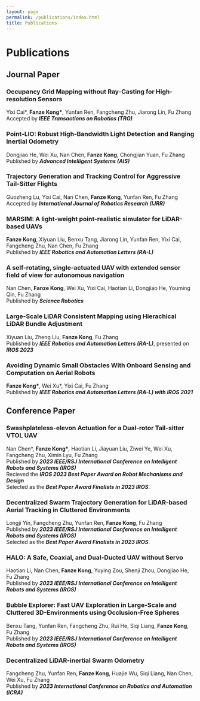 ```yaml
---
layout: page
permalink: /publications/index.html
title: Publications
---
```


# Publications

## Journal Paper

### Occupancy Grid Mapping without Ray-Casting for High-resolution Sensors
<!-- [[Preprint]](https://arxiv.org/pdf/2307.08493.pdf)[[Video]](https://www.youtube.com/watch?v=m5QQPbkYYnA) -->
Yixi Cai\*, **Fanze Kong\***, Yunfan Ren, Fangcheng Zhu, Jiarong Lin, Fu Zhang
<br>Accepted by ***IEEE Transactions on Robotics (TRO)***

### Point‐LIO: Robust High‐Bandwidth Light Detection and Ranging Inertial Odometry
Dongjiao He, Wei Xu, Nan Chen, **Fanze Kong**, Chongjian Yuan, Fu Zhang
<br>Published by ***Advanced Intelligent Systems (AIS)***

### Trajectory Generation and Tracking Control for Aggressive Tail-Sitter Flights
Guozheng Lu, Yixi Cai, Nan Chen, **Fanze Kong**, Yunfan Ren, Fu Zhang
<br>Accepted by ***International Journal of Robotics Research (IJRR)***

### MARSIM: A light-weight point-realistic simulator for LiDAR-based UAVs
**Fanze Kong**, Xiyuan Liu, Benxu Tang, Jiarong Lin, Yunfan Ren, Yixi Cai, Fangcheng Zhu, Nan Chen, Fu Zhang
<br>Published by ***IEEE Robotics and Automation Letters (RA-L)***

### A self-rotating, single-actuated UAV with extended sensor field of view for autonomous navigation
Nan Chen, **Fanze Kong**, Wei Xu, Yixi Cai, Haotian Li, Dongjiao He, Youming Qin, Fu Zhang
<br>Published by ***Science Robotics***

### Large-Scale LiDAR Consistent Mapping using Hierachical LiDAR Bundle Adjustment
Xiyuan Liu, Zheng Liu, **Fanze Kong**, Fu Zhang
<br>Published by ***IEEE Robotics and Automation Letters (RA-L)***, presented on ***IROS 2023***

### Avoiding Dynamic Small Obstacles With Onboard Sensing and Computation on Aerial Robots
**Fanze Kong\***, Wei Xu\*, Yixi Cai, Fu Zhang
<br>Published by ***IEEE Robotics and Automation Letters (RA-L) with IROS 2021***

## Conference Paper

### Swashplateless-elevon Actuation for a Dual-rotor Tail-sitter VTOL UAV
Nan Chen\*, **Fanze Kong\***, Haotian Li, Jiayuan Liu, Ziwei Ye, Wei Xu, Fangcheng Zhu, Ximin Lyu, Fu Zhang
<br>Published by ***2023 IEEE/RSJ International Conference on Intelligent Robots and Systems (IROS)***
<br>Recieved the ***IROS 2023 Best Paper Award on Robot Mechanisms and Design***
<br>Selected as the ***Best Paper Award Finalists in 2023 IROS***.

### Decentralized Swarm Trajectory Generation for LiDAR-based Aerial Tracking in Cluttered Environments
Longji Yin, Fangcheng Zhu, Yunfan Ren, **Fanze Kong**, Fu Zhang
<br>Published by ***2023 IEEE/RSJ International Conference on Intelligent Robots and Systems (IROS)***
<br>Selected as the ***Best Paper Award Finalists in 2023 IROS***.

### HALO: A Safe, Coaxial, and Dual-Ducted UAV without Servo
Haotian Li, Nan Chen, **Fanze Kong**, Yuying Zou, Shenji Zhou, Dongjiao He, Fu Zhang
<br>Published by ***2023 IEEE/RSJ International Conference on Intelligent Robots and Systems (IROS)***

### Bubble Explorer: Fast UAV Exploration in Large-Scale and Cluttered 3D-Environments using Occlusion-Free Spheres
Benxu Tang, Yunfan Ren, Fangcheng Zhu, Rui He, Siqi Liang, **Fanze Kong**, Fu Zhang
<br>Published by ***2023 IEEE/RSJ International Conference on Intelligent Robots and Systems (IROS)***

### Decentralized LiDAR-inertial Swarm Odometry
Fangcheng Zhu, Yunfan Ren, **Fanze Kong**, Huajie Wu, Siqi Liang, Nan Chen, Wei Xu, Fu Zhang
<br>Published by ***2023 International Conference on Robotics and Automation (ICRA)***